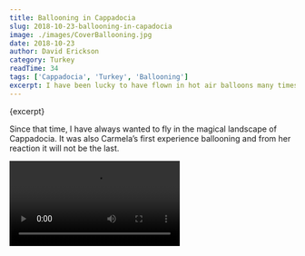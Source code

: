 ```yaml
---
title: Ballooning in Cappadocia
slug: 2018-10-23-ballooning-in-capadocia
image: ./images/CoverBallooning.jpg
date: 2018-10-23
author: David Erickson
category: Turkey
readTime: 34
tags: ['Cappadocia', 'Turkey', 'Ballooning']
excerpt: I have been lucky to have flown in hot air balloons many times with my father, Alf Erickson, who took us on many wonderful journeys ballooning in Europe. For the interested reader, these, and many more of my father’s eclectic interests, are documented in his pioneering blog, corkscrew-balloon.com.
---
```


<script>
  import Video from '$lib/Video.svelte';
</script>

{excerpt}

Since that time, I have always wanted to fly in the magical landscape of Cappadocia. It was also Carmela’s first experience ballooning and from her reaction it will not be the last.

<Video src="https://youtube.com/embed/KWPPWsb3Oxo" title="Ballooning in Cappadocia
"/>
